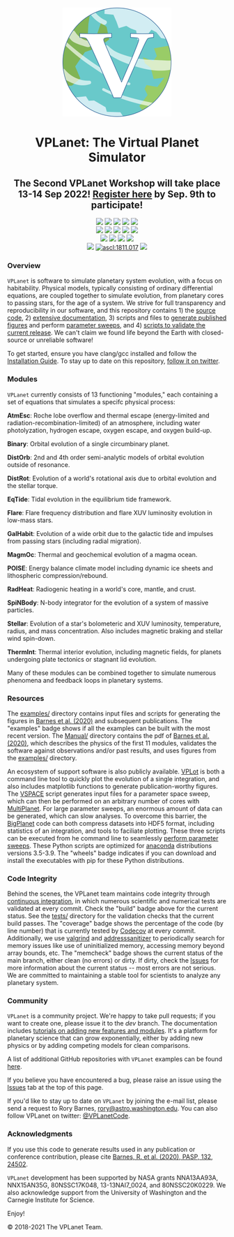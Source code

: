 <p align="center">
  <img width = "250" src="docs/VPLanetLogo.png?raw=true"/>
</p>

<h1 align="center">VPLanet: The Virtual Planet Simulator</h1>

<h2 align="center">The Second VPLanet Workshop will take place 13-14 Sep 2022! <a href="https://forms.gle/hyYscRM8uoYLgF1m7">Register here</a> by Sep. 9th to participate!</h2>

<p align="center">
  <a href="https://VirtualPlanetaryLaboratory.github.io/vplanet"><img src="https://img.shields.io/badge/Read-the_docs-blue.svg?style=flat"></a>
  <a href="https://github.com/VirtualPlanetaryLaboratory/vplanet/actions/workflows/docs.yml">
  <img src="https://github.com/VirtualPlanetaryLaboratory/vplanet/actions/workflows/docs.yml/badge.svg"/></a>
  <a href="https://ui.adsabs.harvard.edu/abs/2019arXiv190506367B/abstract"><img src="https://img.shields.io/badge/Read-the_paper-darkgreen.svg?style=flat"/></a>
  <a href="https://VirtualPlanetaryLaboratory.github.io/vplanet/conduct.html"><img src="https://img.shields.io/badge/Code%20of-Conduct-7d93c7.svg"></a>
  <a href="http://twitter.com/VPLanetCode"><img src="https://img.shields.io/twitter/follow/VPLanetCode.svg?style=flat-square&logo=twitter&label=Follow"></a><br>
  <img src="https://img.shields.io/badge/Unit%20Tests-13,354-darkblue.svg"/></a>
  <a href="https://github.com/VirtualPlanetaryLaboratory/vplanet/actions/workflows/tests.yml">
  <img src="https://github.com/VirtualPlanetaryLaboratory/vplanet/actions/workflows/tests.yml/badge.svg"/></a>
  <img src="https://img.shields.io/badge/Memory%20Checks-43-darkblue.svg"/></a>
  <a href="https://github.com/VirtualPlanetaryLaboratory/vplanet/actions/workflows/memcheck.yml">
  <img src="https://github.com/VirtualPlanetaryLaboratory/vplanet/actions/workflows/memcheck.yml/badge.svg"/></a>
  <a href="https://codecov.io/gh/VirtualPlanetaryLaboratory/vplanet">
  <img src="https://codecov.io/gh/VirtualPlanetaryLaboratory/vplanet/branch/master/graph/badge.svg?token=3LFJQO1M6H"/><br>
  <a href="examples"><img src="https://img.shields.io/badge/Examples-41-darkblue.svg"/></a>
  <a href="https://github.com/VirtualPlanetaryLaboratory/vplanet/actions/workflows/examples.yml">
  <img src="https://github.com/VirtualPlanetaryLaboratory/vplanet/actions/workflows/examples.yml/badge.svg"/></a>
  <img src="https://img.shields.io/badge/Python-3.6%20--%203.10-7d93c7.svg"/></a>
  <a href="https://github.com/VirtualPlanetaryLaboratory/vplanet/actions/workflows/wheels.yml">
  <img src="https://github.com/VirtualPlanetaryLaboratory/vplanet/actions/workflows/wheels.yml/badge.svg"/></a><br>
  <img src = "https://img.shields.io/badge/Platforms-Linux_|%20macOS_|%20Windows10-darkgreen.svg?style=flat">
  <a href="http://ascl.net/1811.017"><img src="https://img.shields.io/badge/ASCL-1811.017-orange.svg?colorB=orange" alt="ascl:1811.017" /></a>
  <a href="LICENSE"><img src="https://img.shields.io/badge/License-MIT-purple.svg"/></a><br>

  
  </a>
</p>

### Overview

`VPLanet` is software to simulate planetary system evolution, with a focus on habitability. Physical models, typically consisting of ordinary differential equations, are coupled together to simulate evolution, from planetary cores to passing stars, for the age of a system. We strive for full transparency and reproducibility in our software, and this repository contains 1) the [source code](src), 2) [extensive documentation](https://VirtualPlanetaryLaboratory.github.io/vplanet), 3) scripts and files to [generate published figures](examples) and perform [parameter sweeps](https://virtualplanetarylaboratory.github.io/vplanet/parametersweep.html), and 4) [scripts to validate the current release](tests). We can't claim we found life beyond the Earth with closed-source or unreliable software!

To get started, ensure you have clang/gcc installed and follow the [Installation Guide](https://virtualplanetarylaboratory.github.io/vplanet/quickstart.html). To stay up to date on this repository, [follow it on twitter](https://twitter.com/VPLanetCode).

### Modules

`VPLanet` currently consists of 13 functioning "modules," each containing a set of equations
that simulates a specifc physical process:

**AtmEsc**: Roche lobe overflow and thermal escape (energy-limited and radiation-recombination-limited) of an atmosphere, including water photolyzation, hydrogen
escape, oxygen escape, and oxygen build-up.

**Binary**: Orbital evolution of a single circumbinary planet.

**DistOrb**: 2nd and 4th order semi-analytic models of orbital evolution outside
of resonance.

**DistRot**: Evolution of a world's rotational axis due to orbital evolution and
the stellar torque.

**EqTide**: Tidal evolution in the equilibrium tide framework.

**Flare**: Flare frequency distribution and flare XUV luminosity evolution in low-mass stars.

**GalHabit**: Evolution of a wide orbit due to the galactic tide and impulses from
passing stars (including radial migration).

**MagmOc**: Thermal and geochemical evolution of a magma ocean.

**POISE**: Energy balance climate model including dynamic ice sheets and lithospheric
compression/rebound.

**RadHeat**: Radiogenic heating in a world's core, mantle, and crust.

**SpiNBody**: N-body integrator for the evolution of a system of massive particles.

**Stellar**: Evolution of a star's bolometeric and XUV luminosity, temperature, radius, and mass concentration. Also includes magnetic braking and stellar wind spin-down.

**ThermInt**: Thermal interior evolution, including magnetic fields, for planets
undergoing plate tectonics or stagnant lid evolution.

Many of these modules can be combined together to simulate numerous phenomena and feedback loops in planetary systems.

### Resources

The [examples/](examples) directory contains input files and scripts for generating the figures in [Barnes et al. (2020)](https://ui.adsabs.harvard.edu/abs/2020PASP..132b4502B/abstract) and subsequent publications. The "examples" badge shows if all the examples can be built with the most recent version. The [Manual/](Manual) directory contains the pdf of [Barnes et al. (2020)](https://ui.adsabs.harvard.edu/abs/2020PASP..132b4502B/abstract), which describes the physics of the first 11 modules, validates the software against observations and/or past results, and uses figures from the [examples/](examples) directory.

An ecosystem of support software is also publicly available. [VPLot](https://github.com/VirtualPlanetaryLaboratory/vplot) is both a command line tool to quickly plot the evolution of a single integration, and also includes matplotlib functions to generate publication-worthy figures. The [VSPACE](https://github.com/VirtualPlanetaryLaboratory/vspace) script generates input files for a parameter space sweep, which can then be performed on an arbitrary number of cores with [MultiPlanet](https://github.com/VirtualPlanetaryLaboratory/multi-planet). For large parameter sweeps, an enormous amount of data can be generated, which can slow analyses. To overcome this barrier, the [BigPlanet](https://github.com/VirtualPlanetaryLaboratory/bigplanet) code can both compress datasets into HDF5 format, including statistics of an integration, and tools to faciliate plotting. These three scripts can be executed from he command line to seamlessly [perform parameter sweeps](https://virtualplanetarylaboratory.github.io/vplanet/parametersweep.html). These Python scripts are optimized for [anaconda](https://www.anaconda.com/) distributions versions 3.5-3.9. The "wheels" badge indicates if you can download and install the executables with pip for these Python distributions.

### Code Integrity

Behind the scenes, the VPLanet team maintains code integrity through [continuous integration](https://travis-ci.org), in which numerous scientific and numerical tests are validated at every commit. Check the "build" badge above for the current status. See the [tests/](tests) directory for the validation checks that the current build passes. The "coverage" badge shows the percentage of the code (by line number) that is currently tested by <a href="https://codecov.io/gh/VirtualPlanetaryLaboratory/vplanet">Codecov</a> at every commit. Additionally, we use [valgrind](http://valgrind.org) and [addresssanitizer](https://github.com/google/sanitizers/wiki/AddressSanitizer) to periodically search for memory issues like use of uninitialized memory, accessing memory beyond array bounds, etc. The "memcheck" badge shows the current status of the main branch, either clean (no errors) or dirty. If dirty, check the [Issues](https://github.com/VirtualPlanetaryLaboratory/vplanet/issues) for more information about the current status -- most errors are not serious. We are committed to maintaining a stable tool for scientists to analyze any planetary system.  

### Community

`VPLanet` is a community project. We're happy to take pull requests; if you want to create one, please issue it to the *dev* branch. The documentation includes [tutorials on adding new features and modules](https://VirtualPlanetaryLaboratory.github.io/vplanet/tutorials.html). It's a platform for planetary science that can grow exponentially, either by adding new physics or by adding competing models for clean comparisons.

A list of additional GitHub repositories with `VPLanet` examples can be found [here](https://VirtualPlanetaryLaboratory.github.io/vplanet/repos.html).

If you believe you have encountered a bug, please raise an issue using the [Issues](https://github.com/VirtualPlanetaryLaboratory/vplanet/issues) tab at the top of this page.

If you'd like to stay up to date on `VPLanet` by joining the e-mail list, please send a request to Rory Barnes, rory@astro.washington.edu. You can also follow VPLanet on twitter: [@VPLanetCode](https://twitter.com/VPLanetCode).

### Acknowledgments

If you use this code to generate results used in any publication or conference contribution, please cite [Barnes, R. et al. (2020), PASP, 132, 24502](https://ui.adsabs.harvard.edu/abs/2020PASP..132b4502B/abstract).

`VPLanet` development has been supported by NASA grants NNA13AA93A, NNX15AN35G, 80NSSC17K048, 13-13NAI7_0024, and 80NSSC20K0229. We also acknowledge support from the University of Washington and the Carnegie Institute for Science.

Enjoy!

© 2018-2021 The VPLanet Team.
